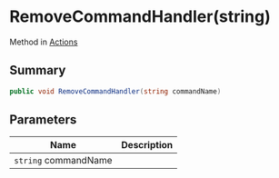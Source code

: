# RemoveCommandHandler(string)

Method in [Actions](./)

## Summary

```csharp
public void RemoveCommandHandler(string commandName)
```

## Parameters

| Name                 | Description |
| -------------------- | ----------- |
| `string` commandName |             |
